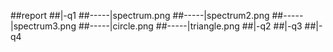 ##report
##|-q1
##-----|spectrum.png
##-----|spectrum2.png
##-----|spectrum3.png
##-----|circle.png
##-----|triangle.png
##|-q2
##|-q3
##|-q4

